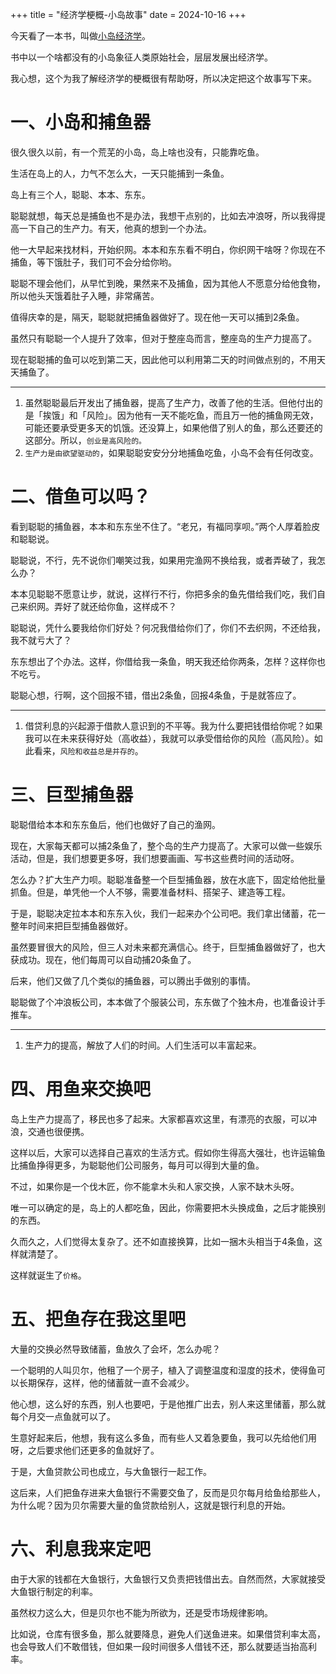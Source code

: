 +++
title = "经济学梗概-小岛故事"
date = 2024-10-16
+++

今天看了一本书，叫做[小岛经济学](@/books/island-economy.md)。

书中以一个啥都没有的小岛象征人类原始社会，层层发展出经济学。

我心想，这个为我了解经济学的梗概很有帮助呀，所以决定把这个故事写下来。

# 一、小岛和捕鱼器

很久很久以前，有一个荒芜的小岛，岛上啥也没有，只能靠吃鱼。

生活在岛上的人，力气不怎么大，一天只能捕到一条鱼。

岛上有三个人，聪聪、本本、东东。

聪聪就想，每天总是捕鱼也不是办法，我想干点别的，比如去冲浪呀，所以我得提高一下自己的生产力。有天，他真的想到一个办法。

他一大早起来找材料，开始织网。本本和东东看不明白，你织网干啥呀？你现在不捕鱼，等下饿肚子，我们可不会分给你哟。

聪聪不理会他们，从早忙到晚，果然来不及捕鱼，因为其他人不愿意分给他食物，所以他头天饿着肚子入睡，非常痛苦。

值得庆幸的是，隔天，聪聪就把捕鱼器做好了。现在他一天可以捕到2条鱼。

虽然只有聪聪一个人提升了效率，但对于整座岛而言，整座岛的生产力提高了。

现在聪聪捕的鱼可以吃到第二天，因此他可以利用第二天的时间做点别的，不用天天捕鱼了。

---

1. 虽然聪聪最后开发出了捕鱼器，提高了生产力，改善了他的生活。但他付出的是「挨饿」和「风险」。因为他有一天不能吃鱼，而且万一他的捕鱼网无效，可能还要承受更多天的饥饿。还没算上，如果他借了别人的鱼，那么还要还的这部分。所以，`创业是高风险的。`
2. `生产力是由欲望驱动的`，如果聪聪安安分分地捕鱼吃鱼，小岛不会有任何改变。

# 二、借鱼可以吗？

看到聪聪的捕鱼器，本本和东东坐不住了。“老兄，有福同享呗。”两个人厚着脸皮和聪聪说。

聪聪说，不行，先不说你们嘲笑过我，如果用完渔网不换给我，或者弄破了，我怎么办？

本本见聪聪不愿意让步，就说，这样行不行，你把多余的鱼先借给我们吃，我们自己来织网。弄好了就还给你鱼，这样成不？

聪聪说，凭什么要我给你们好处？何况我借给你们了，你们不去织网，不还给我，我不就亏大了？

东东想出了个办法。这样，你借给我一条鱼，明天我还给你两条，怎样？这样你也不吃亏。

聪聪心想，行啊，这个回报不错，借出2条鱼，回报4条鱼，于是就答应了。

---

1. 借贷利息的兴起源于借款人意识到的不平等。我为什么要把钱借给你呢？如果我可以在未来获得好处（高收益），我就可以承受借给你的风险（高风险）。如此看来，`风险和收益总是并存的`。

# 三、巨型捕鱼器

聪聪借给本本和东东鱼后，他们也做好了自己的渔网。

现在，大家每天都可以捕2条鱼了，整个岛的生产力提高了。大家可以做一些娱乐活动，但是，我们想要更多呀，我们想要画画、写书这些费时间的活动呀。

怎么办？扩大生产力呗。聪聪准备整一个巨型捕鱼器，放在水底下，固定给他批量抓鱼。但是，单凭他一个人不够，需要准备材料、搭架子、建造等工程。

于是，聪聪决定拉本本和东东入伙，我们一起来办个公司吧。我们拿出储蓄，花一整年时间来把巨型捕鱼器做好。

虽然要冒很大的风险，但三人对未来都充满信心。终于，巨型捕鱼器做好了，也大获成功。现在，他们每周可以自动捕20条鱼了。

后来，他们又做了几个类似的捕鱼器，可以腾出手做别的事情。

聪聪做了个冲浪板公司，本本做了个服装公司，东东做了个独木舟，也准备设计手推车。

---

1. 生产力的提高，解放了人们的时间。人们生活可以丰富起来。

# 四、用鱼来交换吧

岛上生产力提高了，移民也多了起来。大家都喜欢这里，有漂亮的衣服，可以冲浪，交通也很便携。

这样以后，大家可以选择自己喜欢的生活方式。假如你生得高大强壮，也许运输鱼比捕鱼挣得更多，为聪聪他们公司服务，每月可以得到大量的鱼。

不过，如果你是一个伐木匠，你不能拿木头和人家交换，人家不缺木头呀。

唯一可以确定的是，岛上的人都吃鱼，因此，你需要把木头换成鱼，之后才能换别的东西。

久而久之，人们觉得太复杂了。还不如直接换算，比如一捆木头相当于4条鱼，这样就清楚了。

这样就诞生了`价格`。

# 五、把鱼存在我这里吧

大量的交换必然导致储蓄，鱼放久了会坏，怎么办呢？

一个聪明的人叫贝尔，他租了一个房子，植入了调整温度和湿度的技术，使得鱼可以长期保存，这样，他的储蓄就一直不会减少。

他心想，这么好的东西，别人也要吧，于是他推广出去，别人来这里储蓄，那么就每个月交一点鱼就可以了。

生意好起来后，他想，我有这么多鱼，而有些人又着急要鱼，我可以先给他们用呀，之后要求他们还更多的鱼就好了。

于是，大鱼贷款公司也成立，与大鱼银行一起工作。

这后来，人们把鱼存进来大鱼银行不需要交鱼了，反而是贝尔每月给鱼给那些人，为什么呢？因为贝尔需要大量的鱼贷款给别人，这就是银行利息的开始。

# 六、利息我来定吧

由于大家的钱都在大鱼银行，大鱼银行又负责把钱借出去。自然而然，大家就接受大鱼银行制定的利率。

虽然权力这么大，但是贝尔也不能为所欲为，还是受市场规律影响。

比如说，仓库有很多鱼，那么就要降息，避免人们送鱼进来。如果借贷利率太高，也会导致人们不敢借钱，但如果一段时间很多人借钱不还，那么就要适当抬高利率。













